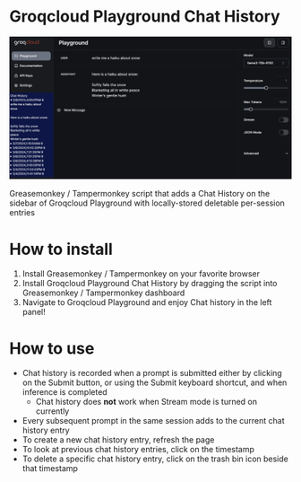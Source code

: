 # Groqcloud Playground Chat History

![groqcloud-playground-chat-history demo image](https://github.com/hlo-world/groqcloud-playground-chat-history/blob/main/demo.png)

Greasemonkey / Tampermonkey script that adds a Chat History on the sidebar of Groqcloud Playground with locally-stored deletable per-session entries


# How to install

1. Install Greasemonkey / Tampermonkey on your favorite browser
2. Install Groqcloud Playground Chat History by dragging the script into Greasemonkey / Tampermonkey dashboard
3. Navigate to Groqcloud Playground and enjoy Chat history in the left panel!

# How to use

- Chat history is recorded when a prompt is submitted either by clicking on the Submit button, or using the Submit keyboard shortcut, and when inference is completed
  - Chat history does **not** work when Stream mode is turned on currently
- Every subsequent prompt in the same session adds to the current chat history entry
- To create a new chat history entry, refresh the page
- To look at previous chat history entries, click on the timestamp
- To delete a specific chat history entry, click on the trash bin icon beside that timestamp
